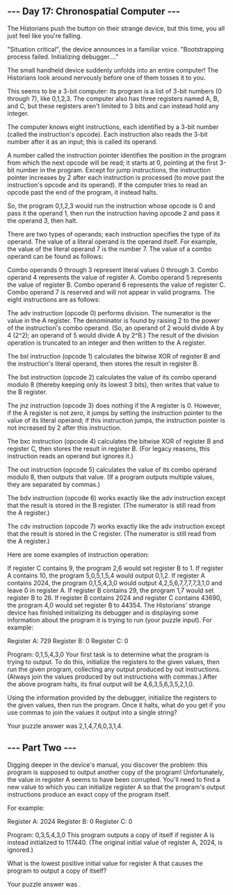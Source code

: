 ## --- Day 17: Chronospatial Computer ---

The Historians push the button on their strange device, but this time, you all just feel like you're falling.

"Situation critical", the device announces in a familiar voice. "Bootstrapping process failed. Initializing
debugger...."

The small handheld device suddenly unfolds into an entire computer! The Historians look around nervously before one of
them tosses it to you.

This seems to be a 3-bit computer: its program is a list of 3-bit numbers (0 through 7), like 0,1,2,3. The computer also
has three registers named A, B, and C, but these registers aren't limited to 3 bits and can instead hold any integer.

The computer knows eight instructions, each identified by a 3-bit number (called the instruction's opcode). Each
instruction also reads the 3-bit number after it as an input; this is called its operand.

A number called the instruction pointer identifies the position in the program from which the next opcode will be read;
it starts at 0, pointing at the first 3-bit number in the program. Except for jump instructions, the instruction pointer
increases by 2 after each instruction is processed (to move past the instruction's opcode and its operand). If the
computer tries to read an opcode past the end of the program, it instead halts.

So, the program 0,1,2,3 would run the instruction whose opcode is 0 and pass it the operand 1, then run the instruction
having opcode 2 and pass it the operand 3, then halt.

There are two types of operands; each instruction specifies the type of its operand. The value of a literal operand is
the operand itself. For example, the value of the literal operand 7 is the number 7. The value of a combo operand can be
found as follows:

Combo operands 0 through 3 represent literal values 0 through 3.
Combo operand 4 represents the value of register A.
Combo operand 5 represents the value of register B.
Combo operand 6 represents the value of register C.
Combo operand 7 is reserved and will not appear in valid programs.
The eight instructions are as follows:

The adv instruction (opcode 0) performs division. The numerator is the value in the A register. The denominator is found
by raising 2 to the power of the instruction's combo operand. (So, an operand of 2 would divide A by 4 (2^2); an operand
of 5 would divide A by 2^B.) The result of the division operation is truncated to an integer and then written to the A
register.

The bxl instruction (opcode 1) calculates the bitwise XOR of register B and the instruction's literal operand, then
stores the result in register B.

The bst instruction (opcode 2) calculates the value of its combo operand modulo 8 (thereby keeping only its lowest 3
bits), then writes that value to the B register.

The jnz instruction (opcode 3) does nothing if the A register is 0. However, if the A register is not zero, it jumps by
setting the instruction pointer to the value of its literal operand; if this instruction jumps, the instruction pointer
is not increased by 2 after this instruction.

The bxc instruction (opcode 4) calculates the bitwise XOR of register B and register C, then stores the result in
register B. (For legacy reasons, this instruction reads an operand but ignores it.)

The out instruction (opcode 5) calculates the value of its combo operand modulo 8, then outputs that value. (If a
program outputs multiple values, they are separated by commas.)

The bdv instruction (opcode 6) works exactly like the adv instruction except that the result is stored in the B
register. (The numerator is still read from the A register.)

The cdv instruction (opcode 7) works exactly like the adv instruction except that the result is stored in the C
register. (The numerator is still read from the A register.)

Here are some examples of instruction operation:

If register C contains 9, the program 2,6 would set register B to 1.
If register A contains 10, the program 5,0,5,1,5,4 would output 0,1,2.
If register A contains 2024, the program 0,1,5,4,3,0 would output 4,2,5,6,7,7,7,7,3,1,0 and leave 0 in register A.
If register B contains 29, the program 1,7 would set register B to 26.
If register B contains 2024 and register C contains 43690, the program 4,0 would set register B to 44354.
The Historians' strange device has finished initializing its debugger and is displaying some information about the
program it is trying to run (your puzzle input). For example:

Register A: 729
Register B: 0
Register C: 0

Program: 0,1,5,4,3,0
Your first task is to determine what the program is trying to output. To do this, initialize the registers to the given
values, then run the given program, collecting any output produced by out instructions. (Always join the values produced
by out instructions with commas.) After the above program halts, its final output will be 4,6,3,5,6,3,5,2,1,0.

Using the information provided by the debugger, initialize the registers to the given values, then run the program. Once
it halts, what do you get if you use commas to join the values it output into a single string?

Your puzzle answer was 2,1,4,7,6,0,3,1,4.

## --- Part Two ---

Digging deeper in the device's manual, you discover the problem: this program is supposed to output another copy of the
program! Unfortunately, the value in register A seems to have been corrupted. You'll need to find a new value to which
you can initialize register A so that the program's output instructions produce an exact copy of the program itself.

For example:

Register A: 2024
Register B: 0
Register C: 0

Program: 0,3,5,4,3,0
This program outputs a copy of itself if register A is instead initialized to 117440. (The original initial value of
register A, 2024, is ignored.)

What is the lowest positive initial value for register A that causes the program to output a copy of itself?

Your puzzle answer was .